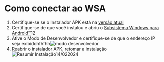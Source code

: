 # Como conectar ao WSA
1. Certifique-se se o Instalador APK está na [versão atual](https://www.microsoft.com/store/productId/9P2JFQ43FPPG "APK Installer")
2. Certifique-se de que você instalou e abriu o [Subsistema Windows para Android™](https://www.microsoft.com/store/productId/9P3395VX91NR)12
3. Ative o Modo de Desenvolvedor e certifique-se de que o endereço IP seja exibidohfhfhh![modo desenvolvedor](https://raw.githubusercontent.com/Paving-Base/APK-Installer/screenshots/Documents/Tutorials/How%20To%20Connect%20WSA/Images/Snipaste_2022-10-02_19-02-09.png)
4. Reabrir o instalador APK, retomar a instalação ![Resumir Instalação14/022024](https://raw.githubusercontent.com/Paving-Base/APK-Installer/screenshots/Documents/Tutorials/How%20To%20Connect%20WSA/Images/Snipaste_2022-10-02_17-34-04.png)
